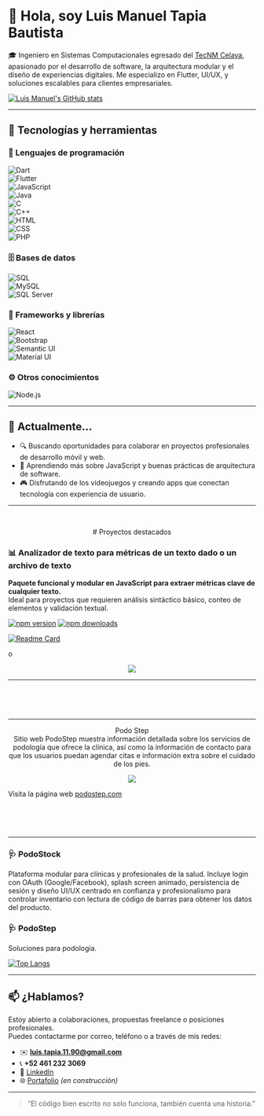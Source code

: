 # 👋 Hola, soy Luis Manuel Tapia Bautista

🎓 Ingeniero en Sistemas Computacionales egresado del [TecNM Celaya](https://www.itcelaya.edu.mx/), apasionado por el desarrollo de software, la arquitectura modular y el diseño de experiencias digitales. Me especializo en Flutter, UI/UX, y soluciones escalables para clientes empresariales.


[![Luis Manuel's GitHub stats](https://github-readme-stats.vercel.app/api?username=luismtapia&show_icons=true&theme=merko)](https://github.com/luismtapia)


---

## 🚀 Tecnologías y herramientas

### 🧠 Lenguajes de programación  
![Dart](https://img.shields.io/static/v1?label=Dart&labelColor=white&message=Language&color=0175C2&logo=dart)  
![Flutter](https://img.shields.io/static/v1?label=Flutter&labelColor=white&message=Framework&color=02569B&logo=flutter)  
![JavaScript](https://img.shields.io/static/v1?label=JavaScript&labelColor=white&message=Language&color=F7DF1E&logo=javascript)  
![Java](https://img.shields.io/static/v1?label=Java&labelColor=white&message=Language&color=007396&logo=java)  
![C](https://img.shields.io/static/v1?label=C&labelColor=white&message=Language&color=A8B9CC&logo=c)  
![C++](https://img.shields.io/static/v1?label=C%2B%2B&labelColor=white&message=Language&color=00599C&logo=cplusplus)  
![HTML](https://img.shields.io/static/v1?label=HTML&labelColor=white&message=Language&color=E34F26&logo=html5)  
![CSS](https://img.shields.io/static/v1?label=CSS&labelColor=white&message=Language&color=1572B6&logo=css3)  
![PHP](https://img.shields.io/static/v1?label=PHP&labelColor=white&message=Language&color=8993be&logo=php)

### 🗄️ Bases de datos  
![SQL](https://img.shields.io/static/v1?label=SQL&labelColor=white&message=Language&color=4479A1&logo=mysql)  
![MySQL](https://img.shields.io/static/v1?label=MySQL&labelColor=white&message=DBMS&color=4479A1&logo=mysql)  
![SQL Server](https://img.shields.io/static/v1?label=SQL%20Server&labelColor=white&message=DBMS&color=CC2927&logo=microsoftsqlserver)

### 🧩 Frameworks y librerías  
![React](https://img.shields.io/static/v1?label=React&labelColor=white&message=Framework&color=61DAFB&logo=react)  
![Bootstrap](https://img.shields.io/static/v1?label=Bootstrap&labelColor=white&message=Library&color=7952B3&logo=bootstrap)  
![Semantic UI](https://img.shields.io/static/v1?label=Semantic%20UI&labelColor=white&message=Library&color=35BDB2&logo=semanticuireact)  
![Material UI](https://img.shields.io/static/v1?label=Material%20UI&labelColor=white&message=Library&color=007FFF&logo=mui)

### ⚙️ Otros conocimientos  
![Node.js](https://img.shields.io/static/v1?label=Node.js&labelColor=white&message=Runtime&color=339933&logo=nodedotjs)

---

## 💼 Actualmente...

- 🔍 Buscando oportunidades para colaborar en proyectos profesionales de desarrollo móvil y web.  
- 🌱 Aprendiendo más sobre JavaScript y buenas prácticas de arquitectura de software.  
- 🎮 Disfrutando de los videojuegos y creando apps que conectan tecnología con experiencia de usuario.

---

<br>
<p align="center">
   # Proyectos destacados
</p>

### 📊 Analizador de texto para métricas de un texto dado o un archivo de texto
**Paquete funcional y modular en JavaScript para extraer métricas clave de cualquier texto.**  
Ideal para proyectos que requieren análisis sintáctico básico, conteo de elementos y validación textual.

[![npm version](https://img.shields.io/npm/v/analyzer-text.svg)](https://www.npmjs.com/package/analyzer-text)
[![npm downloads](https://img.shields.io/npm/dt/analyzer-text.svg)](https://www.npmjs.com/package/analyzer-text)

[![Readme Card](https://github-readme-stats.vercel.app/api/pin/?username=luismtapia&repo=analyzer-text)](https://github.com/luismtapia/analyzer-text)

o

<p align="center">
  <img src="https://github-readme-stats.vercel.app/api/pin/?username=luismtapia&repo=analyzer-text" />
</p>

---

<br>
<br>
<br>

---
<p align="center">
   Podo Step
   <br>
   Sitio web PodoStep muestra información detallada sobre los servicios de podología que ofrece la clínica, así como la información de contacto para que los usuarios puedan agendar citas e información extra sobre el cuidado de los pies.
</p>
   
<p align="center">
  <img src="https://github-readme-stats.vercel.app/api/pin/?username=luismtapia&repo=podo-step" />
</p>

Visita la página web [podostep.com](https://luismtapia.github.io/podo-step)  

<br>
<br>
<br>

---


### 🩺 PodoStock  
Plataforma modular para clínicas y profesionales de la salud. Incluye login con OAuth (Google/Facebook), splash screen animado, persistencia de sesión y diseño UI/UX centrado en confianza y profesionalismo para controlar inventario con lectura de código de barras para obtener los datos del producto.

### 🩺 PodoStep  
Soluciones para podologia.


[![Top Langs](https://github-readme-stats.vercel.app/api/top-langs/?username=luismtapia&layout=compact)](https://github.com/luismtapia)

---

## 📫 ¿Hablamos?

Estoy abierto a colaboraciones, propuestas freelance o posiciones profesionales.  
Puedes contactarme por correo, teléfono o a través de mis redes:

- ✉️ **luis.tapia.11.90@gmail.com**  
- 📞 **+52 461 232 3069**  
- 💼 [LinkedIn](https://www.linkedin.com/in/luis-manuel-tapia-bautista-0b318b216)  
- 🌐 [Portafolio](https://github.com/luismtapia/portafolio) *(en construcción)*

---

> “El código bien escrito no solo funciona, también cuenta una historia.”
